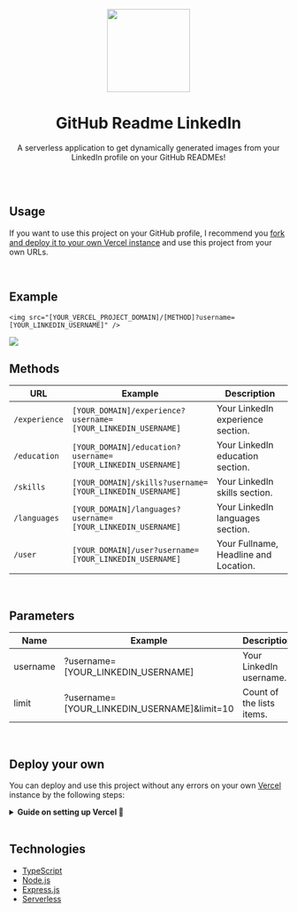 <br>
<br>
<br>

<div align="center">
<img src="https://raw.githubusercontent.com/snrankin/github-readme-linkedin/master/linkedin-github.png" width="150" />

# GitHub Readme LinkedIn
A serverless application to get dynamically generated images from your LinkedIn profile on your GitHub READMEs!

</div>

<br>
<br>

## Usage
If you want to use this project on your GitHub profile, I recommend you [fork and deploy it to your own Vercel instance](https://github.com/snrankin/github-readme-linkedin/#deploy-your-own) and use this project from your own URLs.

<br>

## Example
```MD
<img src="[YOUR_VERCEL_PROJECT_DOMAIN]/[METHOD]?username=[YOUR_LINKEDIN_USERNAME]" />
```
<img src="https://github-readme-linkedin-kappa.vercel.app/user?username=snrankin" />
<br>

## Methods

| URL           | Example                                                      | Description                           |
| ------------- | ------------------------------------------------------------ | ------------------------------------- |
| `/experience` | `[YOUR_DOMAIN]/experience?username=[YOUR_LINKEDIN_USERNAME]` | Your LinkedIn experience section.     |
| `/education`  | `[YOUR_DOMAIN]/education?username=[YOUR_LINKEDIN_USERNAME]`  | Your LinkedIn education section.      |
| `/skills`     | `[YOUR_DOMAIN]/skills?username=[YOUR_LINKEDIN_USERNAME]`     | Your LinkedIn skills section.         |
| `/languages`  | `[YOUR_DOMAIN]/languages?username=[YOUR_LINKEDIN_USERNAME]`  | Your LinkedIn languages section.      |
| `/user`       | `[YOUR_DOMAIN]/user?username=[YOUR_LINKEDIN_USERNAME]`       | Your Fullname, Headline and Location. |

<br>

## Parameters
| Name     | Example                                     | Description               | Required |
| -------- | ------------------------------------------- | ------------------------- | -------- |
| username | ?username=[YOUR_LINKEDIN_USERNAME]          | Your LinkedIn username.   | YES      |
| limit    | ?username=[YOUR_LINKEDIN_USERNAME]&limit=10 | Count of the lists items. | NO       |

<br>

## Deploy your own
You can deploy and use this project without any errors on your own [Vercel](https://vercel.com) instance by the following steps:
<details>
 <summary><b>Guide on setting up Vercel 🔨 </b></summary>

 1. Go to [vercel.com](https://vercel.com)
 1. Click on `Login`
   ![](https://files.catbox.moe/tct1wg.png)
 1. Sign in with GitHub by pressing `Continue with GitHub`
   ![](https://files.catbox.moe/btd78j.jpeg)
 1. Sign into GitHub and allow access to all repositories, if prompted
 1. Fork this repo
 1. Go back to your [Vercel dashboard](https://vercel.com/dashboard)
 1. Select `Import Project`
   ![](https://i.imgur.com/yzVClIY.png)
 1. Select `Import a Git Repository`
   ![](https://i.imgur.com/8E96p4U.png)
 1. Select root and keep everything as is, just place your LinkedIn cookie called `li_at` as your environment variable named `LINKEDIN_TOKEN` and click `Deploy`
   ![](https://i.imgur.com/ngBYKat.png)
 1. You're good to go. See your domains to use the API!
</details>

<br>

## Technologies
- [TypeScript](https://github.com/microsoft/TypeScript)
- [Node.js](https://github.com/nodejs/node)
- [Express.js](https://github.com/expressjs/express)
- [Serverless](https://vercel.com)
